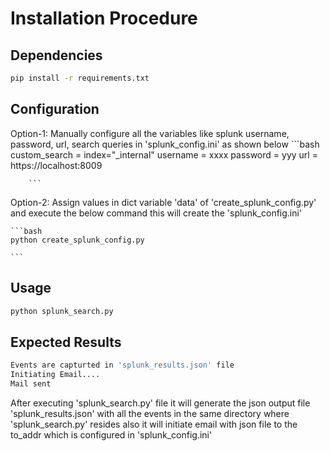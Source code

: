 
# Installation Procedure 

## Dependencies  
```bash
pip install -r requirements.txt
```
## Configuration
Option-1:
    Manually configure all the variables like splunk username, password, url, search queries in 'splunk_config.ini' as shown below
     ```bash
        custom_search = index="_internal" 
        username = xxxx
        password = yyy
        url = https://localhost:8009
        
        ```
        
Option-2:
    Assign values in dict variable 'data' of 'create_splunk_config.py' and execute the below command this will create the 'splunk_config.ini'

    ```bash
    python create_splunk_config.py

    ```


## Usage
```bash
python splunk_search.py

```
## Expected Results
```bash
Events are capturted in 'splunk_results.json' file
Initiating Email....
Mail sent
```
After executing 'splunk_search.py' file it will generate the json output file 'splunk_results.json' with all the events in the same directory where 'splunk_search.py' resides also it will initiate email with json file to the to_addr which is configured in 'splunk_config.ini'


